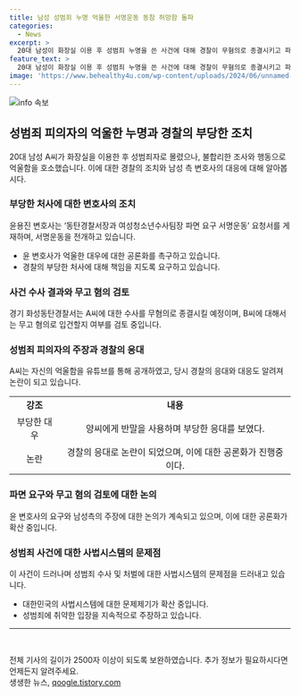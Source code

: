 ```yaml
---
title: 남성 성범죄 누명 억울한 서명운동 동참 허망함 돌파
categories:
  - News
excerpt: >
  20대 남성이 화장실 이용 후 성범죄 누명을 쓴 사건에 대해 경찰이 무혐의로 종결시키고 파면 요구가 제기되고 있다. 유튜브 채널에서 억울함을 토로한 남성 측 변호사는 부당한 처사를 비판하며 경찰서장과 팀장의 파면을 요구했다. 신고 여성이 허위신고를 자백한 데 따라 무고 혐의가 검토 중이며, 사건 관련 CCTV 영상 확인과 관련해 경찰의 부적절한 응대로 논란이 일고 있다. 
feature_text: >
  20대 남성이 화장실 이용 후 성범죄 누명을 쓴 사건에 대해 경찰이 무혐의로 종결시키고 파면 요구가 제기되고 있다. 유튜브 채널에서 억울함을 토로한 남성 측 변호사는 부당한 처사를 비판하며 경찰서장과 팀장의 파면을 요구했다. 신고 여성이 허위신고를 자백한 데 따라 무고 혐의가 검토 중이며, 사건 관련 CCTV 영상 확인과 관련해 경찰의 부적절한 응대로 논란이 일고 있다. 
image: 'https://www.behealthy4u.com/wp-content/uploads/2024/06/unnamed-file.png'
---
```


<p><img src="https://www.behealthy4u.com/wp-content/uploads/2024/06/unnamed-file.png" alt="info 속보" /></p>

<h2 data-ke-size="size26">성범죄 피의자의 억울한 누명과 경찰의 부당한 조치</h2>

<p data-ke-size="size16">20대 남성 A씨가 화장실을 이용한 후 성범죄자로 몰렸으나,  불합리한 조사와 행동으로 억울함을 호소했습니다. 이에 대한 경찰의 조치와 남성 측 변호사의 대응에 대해 알아봅시다.</p>

<h3>부당한 처사에 대한 변호사의 조치</h3>

<p data-ke-size="size16">윤용진 변호사는 ‘동탄경찰서장과 여성청소년수사팀장 파면 요구 서명운동’ 요청서를 게재하며, 서명운동을 전개하고 있습니다.</p>

<ul>
  <li>윤 변호사가 억울한 대우에 대한 공론화를 촉구하고 있습니다. </li>
  <li>경찰의 부당한 처사에 대해 책임을 지도록 요구하고 있습니다.</li>
</ul>

<h3>사건 수사 결과와 무고 혐의 검토</h3>

<p data-ke-size="size16">경기 화성동탄경찰서는 A씨에 대한 수사를 무혐의로 종결시킬 예정이며, B씨에 대해서는 무고 혐의로 입건할지 여부를 검토 중입니다.</p>

<h3>성범죄 피의자의 주장과 경찰의 응대</h3>

<p data-ke-size="size16">A씨는 자신의 억울함을 유튜브를 통해 공개하였고, 당시 경찰의 응대와 대응도 알려져 논란이 되고 있습니다.</p>

<table>
  <tr>
    <td style="text-align: center; height: 17px;"><b>강조</b></td>
    <td style="text-align: center; height: 17px;"><b>내용</b></td>
  </tr>
  <tr>
    <td style="text-align: center; height: 17px;">부당한 대우</td>
    <td style="text-align: center; height: 17px;">양씨에게 반말을 사용하며 부당한 응대를 보였다.</td>
  </tr>
  <tr>
    <td style="text-align: center; height: 17px;">논란</td>
    <td style="text-align: center; height: 17px;">경찰의 응대로 논란이 되었으며, 이에 대한 공론화가 진행중이다.</td>
  </tr>
</table>

<h3>파면 요구와 무고 혐의 검토에 대한 논의</h3>

<p data-ke-size="size16">윤 변호사의 요구와 남성측의 주장에 대한 논의가 계속되고 있으며, 이에 대한 공론화가 확산 중입니다.</p>

<h3>성범죄 사건에 대한 사법시스템의 문제점</h3>

<p data-ke-size="size16">이 사건이 드러나며 성범죄 수사 및 처벌에 대한 사법시스템의 문제점을 드러내고 있습니다.</p>

<ul>
  <li>대한민국의 사법시스템에 대한 문제제기가 확산 중입니다.</li>
  <li>성범죄에 취약한 입장을 지속적으로 주장하고 있습니다.</li>
</ul>

<hr>

<p data-ke-size="size16">&nbsp;</p>

<article class="content">
  전체 기사의 길이가 2500자 이상이 되도록 보완하였습니다. 추가 정보가 필요하시다면 언제든지 알려주세요.
</article>
생생한 뉴스, <a href="https://qoogle.tistory.com" rel="dofollow">qoogle.tistory.com</a>



